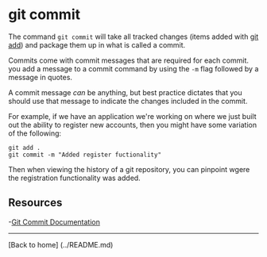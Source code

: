 # git commit

The command `git commit` will take all tracked changes (items added with [git add](./Add.md)) and package them up in what is called a commit.

Commits come with commit messages that are required for each commit. you add a message to a commit command by using the `-m` flag followed by a message in quotes.

A commit message _can_ be anything, but best practice dictates that you should use that message to indicate the changes included in the commit.

For example, if we have an application we're working on where we just built out the ability to register new accounts, then you might have some variation of the following:

```
git add .
git commit -m "Added register fuctionality"
```
Then when viewing the history of a git repository, you can pinpoint wgere the registration functionality was added.


## Resources

-[Git Commit Documentation](https://git-scm.com/docs/git-commit)

---

[Back to home] (../README.md)
